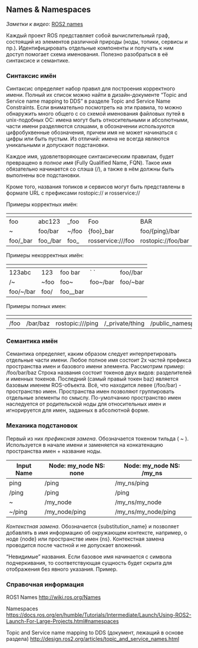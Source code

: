 ## Names & Namespaces

_Заметки к видео_: [ROS2 names](https://www.youtube.com/watch?v=lW2AwvwjCSs)

Каждый проект ROS представляет собой вычислительный граф, состоящий из элементов различной природы (ноды, топики, сервисы и пр.). Идентифицировать отдельные компоненты и получать к ним доступ помогает схема именования. Полезно разобраться в её синтаксисе и семантике. 

### Синтаксис имён
Синтаксис определяет набор правил для построения корректного имени. Полный их список можно найти в дизайн-документе “Topic and Service name mapping to DDS” в разделе Topic and Service Name Constraints. Если внимательно посмотреть на эти правила, то можно обнаружить много общего с со схемой именования файловых путей в unix-подобных ОC: имена могут быть относительными и абсолютными, части имени разделяются слэшами, в обозначении используются цифробуквенные обозначения, причем имя не может начинаться с цифры или быть пустым. Из отличий: имена не всегда являются уникальными и допускают подстановки. 

Каждое имя, удовлетворяющее синтаксическим правилам, будет превращено в _полное имя_ (Fully Qualified Name, FQN). Такое имя обязательно начинается со слэша (/), а также в нём должны быть выполнены все подстановки. 

Кроме того, названия топиков и сервисов могут быть представлены в формате URL с префиксами rostopic:// и rosservice://

Примеры корректных имён:

 []() | | | | |  
 -----|-----|-----|-----|-----
foo |abc123 |\_foo |Foo |BAR
~ |foo/bar |~/foo |{foo}\_bar |foo/{ping}/bar
foo/\_bar |foo\_/bar |foo\_ |rosservice:///foo |rostopic://foo/bar

Примеры некорректных имён:

 []() | | | | |  
 -----|-----|-----|-----|-----
123abc |123 |foo bar |\` \` |foo//bar
/~ |~foo |foo~ |foo~/bar |foo/~bar
foo/~/bar |foo/ |foo\_\_bar |  | 

Примеры полных имен:

[]() | | | | |  
 -----|-----|-----|-----|-----
/foo |/bar/baz |rostopic:///ping |/\_private/thing |/public\_namespace/\_private/thing

### Семантика имён 
Семантика определяет, каким образом следует интерпретировать отдельные части имени. Любое полное имя состоит 2х частей префикса пространства имен и базового имени элемента. 
Рассмотрим пример: 
/foo/bar/baz
Строка названия состоит токенов двух видов: разделителей и именных токенов. Последний (самый правый токен baz) является базовым именем ROS-объекта. Всё, что находится левее (/foo/bar) - пространство имен. 
Пространства имен позволяют группировать отдельные элементы по смыслу. По-умолчанию пространство имен наследуется от родительской ноды для относительных имен и игнорируется для имен, заданных в абсолютной форме. 

### Механика подстановок 
Первый из них _префиксная замена_. Обозначается токеном тильда ( ~ ). Используется в начале имени и заменяется на конкатенацию пространства имен + название ноды. 

**Input Name**|**Node: my\_node NS: none**|**Node: my\_node NS: /my\_ns**
-----|-----|-----
ping |/ping |/my\_ns/ping
/ping |/ping |/ping
~ |/my\_node |/my\_ns/my\_node
~/ping |/my\_node/ping |/my\_ns/my\_node/ping

_Контекстная замена_. Обозначается {substitution_name} и позволяет добавлять в имя информацию об окружающем контексте, например, о ноде {node} или пространстве имен {ns}. Контекстная замена проводится после частной и не допускает вложений.

“Невидимые” названия. Если базовое имя начинается с символа подчеркивания, то соответствующая сущность будет скрыта для отображения без явного указания.
Пример. 
### Справочная информация
ROS1 Names
http://wiki.ros.org/Names

Namespaces https://docs.ros.org/en/humble/Tutorials/Intermediate/Launch/Using-ROS2-Launch-For-Large-Projects.html#namespaces

Topic and Service name mapping to DDS (документ, лежащий в основе раздела)
http://design.ros2.org/articles/topic_and_service_names.html 
